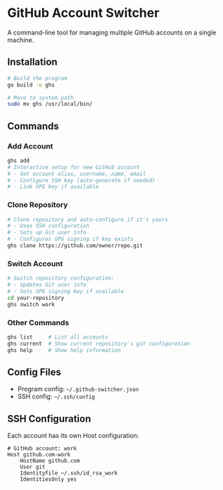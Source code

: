 # GitHub Account Switcher

A command-line tool for managing multiple GitHub accounts on a single machine.

## Installation

```bash
# Build the program
go build -o ghs

# Move to system path
sudo mv ghs /usr/local/bin/
```

## Commands

### Add Account
```bash
ghs add
# Interactive setup for new GitHub account
# - Set account alias, username, name, email
# - Configure SSH key (auto-generate if needed)
# - Link GPG key if available
```

### Clone Repository
```bash
# Clone repository and auto-configure if it's yours
# - Uses SSH configuration
# - Sets up Git user info
# - Configures GPG signing if key exists
ghs clone https://github.com/owner/repo.git
```

### Switch Account
```bash
# Switch repository configuration:
# - Updates Git user info
# - Sets GPG signing key if available
cd your-repository
ghs switch work
```

### Other Commands
```bash
ghs list     # List all accounts
ghs current  # Show current repository's git configuration
ghs help     # Show help information
```

## Config Files
- Program config: `~/.github-switcher.json`
- SSH config: `~/.ssh/config`

## SSH Configuration

Each account has its own Host configuration:
```
# GitHub account: work
Host github.com-work
    HostName github.com
    User git
    IdentityFile ~/.ssh/id_rsa_work
    IdentitiesOnly yes
```

